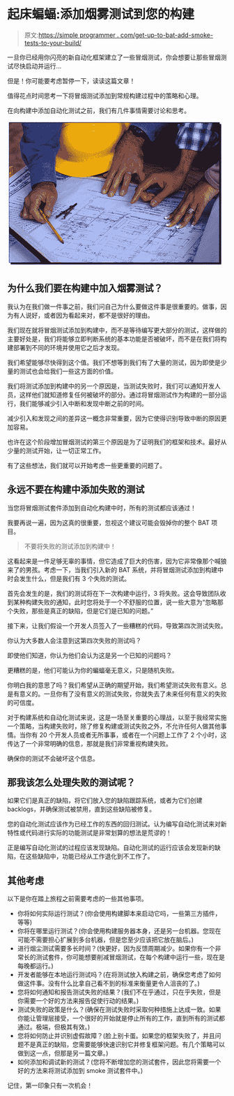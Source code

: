 # 起床蝙蝠:添加烟雾测试到您的构建

> 原文:[https://simple programmer . com/get-up-to-bat-add-smoke-tests-to-your-build/](https://simpleprogrammer.com/getting-up-to-bat-adding-smoke-tests-to-your-build/)

一旦你已经用你闪亮的新自动化框架建立了一些冒烟测试，你会想要让那些冒烟测试尽快启动并运行…

但是！你可能要考虑暂停一下，读读这篇文章！

值得花点时间思考一下将冒烟测试添加到常规构建过程中的策略和心理。

在向构建中添加自动化测试之前，我们有几件事情需要讨论和思考。



![build a site2](img/5259f04868d263f3ce180b276f6431f3.png "build a site2")



## 为什么我们要在构建中加入烟雾测试？

我认为在我们做一件事之前，我们问自己为什么要做这件事是很重要的。做事，因为有人说好，或者因为看起来对，都不是很好的理由。

我们现在就将冒烟测试添加到构建中，而不是等待编写更大部分的测试，这样做的主要好处是，我们将能够立即判断系统的基本功能是否被破坏，而不是在我们将构建部署到不同的环境并使用它之后才发现。

我们希望能够尽快得到这个值。我们不想等到我们有了大量的测试，因为即使是少量的测试也会给我们一些这方面的价值。

我们将测试添加到构建中的另一个原因是，当测试失败时，我们可以通知开发人员，这样他们就知道修复任何被破坏的部分。通过将冒烟测试作为构建的一部分运行，我们能够减少引入中断和发现中断之前的时间。

减少引入和发现之间的差异这一概念非常重要，因为它使得识别导致中断的原因更加容易。

也许在这个阶段增加冒烟测试的第三个原因是为了证明我们的框架和技术。最好从少量的测试开始，让一切正常工作。

有了这些想法，我们就可以开始考虑一些更重要的问题了。

## 永远不要在构建中添加失败的测试

当您将冒烟测试套件添加到自动化构建中时，所有的测试都应该通过！

我要再说一遍，因为这真的很重要，忽视这个建议可能会毁掉你的整个 BAT 项目。

> 不要将失败的测试添加到构建中！

这看起来是一件足够无辜的事情，但它造成了巨大的伤害，因为它非常像那个喊狼来了的男孩。考虑一下，当我们引入新的 BAT 系统，并将冒烟测试添加到构建中时会发生什么，但是我们有 3 个失败的测试。

首先会发生的是，我们的测试将在下一次构建中运行，3 将失败。这会导致团队收到某种构建失败的通知，此时您将处于一个不舒服的位置，说一些大意为“忽略那个失败，那些是真正的缺陷，但是它们是已知的问题。”

接下来，让我们假设一个开发人员签入了一些糟糕的代码，导致第四次测试失败。

你认为大多数人会注意到这第四次失败的测试吗？

即使他们知道，你认为他们会认为这是另一个已知的问题吗？

更糟糕的是，他们可能认为你的蝙蝠毫无意义，只是随机失败。

你明白我的意思了吗？我们希望从正确的期望开始，我们希望测试失败有意义。总是有意义的。一旦你有了没有意义的测试失败，你就失去了未来任何有意义的失败的可信度。

对于构建系统和自动化测试来说，这是一场至关重要的心理战，以至于我经常实施一个策略，当构建失败时，除了修复构建或测试失败之外，不允许任何人做其他事情。当你有 20 个开发人员或者无所事事，或者在一个问题上工作了 2 个小时，这传达了一个非常明确的信息，那就是我们非常重视构建失败。

确保你的测试不会破坏这个信息。

## 那我该怎么处理失败的测试呢？

如果它们是真正的缺陷，将它们放入您的缺陷跟踪系统，或者为它们创建 backlogs，并确保测试被禁用，直到这些缺陷被修复。

您的自动化测试应该作为已经工作的东西的回归测试。认为编写自动化测试来对新特性或代码进行实际的功能测试是非常划算的想法是荒谬的！

正是编写自动化测试的过程应该发现缺陷。自动化测试的运行应该会发现新的缺陷，在这些缺陷中，功能已经从工作退化到不工作了。

## 其他考虑

以下是你在踏上旅程之前需要考虑的一些其他事项。

*   你将如何实际运行测试？(你会使用构建脚本来启动它吗，一些第三方插件，等等)
*   你将在哪里运行测试？(你会使用构建服务器本身，还是另一台机器。您现在可能不需要担心扩展到多台机器，但是您至少应该把它放在脑后。)
*   进行烟尘测试需要多长时间？(快更好，因为反馈周期减少。如果你有一个非常长的测试套件，你可能想要削减冒烟测试，在每个构建中运行一些，现在是每晚都运行。)
*   开发者能够在本地运行测试吗？(在将测试放入构建之前，确保您考虑了如何做这件事。没有什么比拿自己看不到的标准来衡量更令人沮丧的了。)
*   您将如何通知和报告测试失败的结果？(我们不在乎通过，只在乎失败，但是你需要一个好的方法来报告促使行动的结果。)
*   测试失败的政策是什么？(确保在测试失败时采取何种措施上达成一致。如果你能让管理层接受，一个很好的开始就是停止所有的工作，直到所有的测试都通过。极端，但极其有效。)
*   您将如何防止并识别虚假故障？(脸上别卡蛋。如果您的框架失败了，并且问题不是真正的缺陷，您需要能够快速识别它并修复框架问题。有几个策略可以做到这一点，但那是另一篇文章。)
*   如何添加和调试新的测试？(您将不断增加您的测试套件，因此您将需要一个好的方法来将测试添加到 smoke 测试套件中。)

记住，第一印象只有一次机会！
